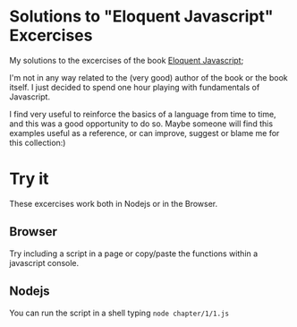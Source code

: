 # Solutions to "Eloquent Javascript" Excercises

My solutions to the excercises of the book [Eloquent Javascript](http://eloquentjavascript.net/);

I'm not in any way related to the (very good) author of the book or the book itself.
I just decided to spend one hour playing with fundamentals of Javascript.

I find very useful to reinforce the basics of a language from time to time, and this was a good opportunity to do so. Maybe someone will find this examples useful as a reference, or can improve, suggest or blame me for this collection:)

# Try it

These excercises work both in Nodejs or in the Browser.

## Browser

Try including a script in a page or copy/paste the functions within a javascript console.

## Nodejs

You can run the script in a shell typing `node chapter/1/1.js`
